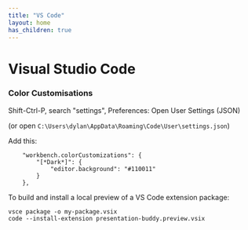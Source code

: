 ```yaml
---
title: "VS Code"
layout: home
has_children: true
---
```

# Visual Studio Code

### Color Customisations

Shift-Ctrl-P, search "settings", Preferences: Open User Settings (JSON)

(or open `C:\Users\dylan\AppData\Roaming\Code\User\settings.json`)

Add this:

```
    "workbench.colorCustomizations": {
        "[*Dark*]": {
            "editor.background": "#110011"
        }
    },
```

To build and install a local preview of a VS Code extension package:

```
vsce package -o my-package.vsix
code --install-extension presentation-buddy.preview.vsix
```



